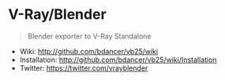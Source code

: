 V-Ray/Blender
=============

> Blender exporter to V-Ray Standalone

- Wiki: http://github.com/bdancer/vb25/wiki
- Installation: http://github.com/bdancer/vb25/wiki/Installation
- Twitter: https://twitter.com/vrayblender
